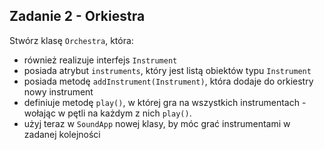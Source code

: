 ## Zadanie 2 - Orkiestra

Stwórz klasę `Orchestra`, która:
 - również realizuje interfejs `Instrument`
 - posiada atrybut `instruments`, który jest listą obiektów typu `Instrument`
 - posiada metodę `addInstrument(Instrument)`, która dodaje do orkiestry nowy instrument
 - definiuje metodę `play()`, w której gra na wszystkich instrumentach - wołając w pętli na każdym z nich `play()`.
 - użyj teraz w `SoundApp` nowej klasy, by móc grać instrumentami w zadanej kolejności


